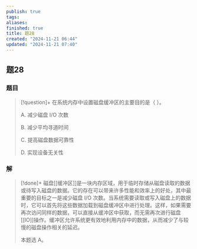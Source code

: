```yaml
---
publish: true
tags: 
aliases: 
finished: true
title: 题28
created: "2024-11-21 06:44"
updated: "2024-11-21 07:40"
---
```

## 题28
### 题目
> [!question]+
> 在系统内存中设置磁盘缓冲区的主要目的是（ ）。
> 
> A. 减少磁盘 I/O 次数
> 
> B. 减少平均寻道时间
> 
> C. 提高磁盘数据可靠性
> 
> D. 实现设备无关性
### 解
> [!done]+
> 磁盘[[缓冲区]]是一块内存区域，用于临时存储从磁盘读取的数据或待写入磁盘的数据。它的存在可以带来许多性能和效率上的好处，其中最重要的目标之一是减少磁盘 I/O 次数。当系统需要读取或写入磁盘上的数据时，它可以首先将这些数据加载到磁盘缓冲区中进行处理。这样，如果需要再次访问同样的数据，可以直接从缓冲区中获取，而无需再次进行磁盘[[IO]]操作。缓冲区允许系统更有效地利用内存中的数据，从而减少了与较慢的磁盘操作相关的延迟。
> 
> 本题选 A。
